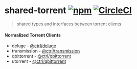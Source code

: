 # shared-torrent [![npm](https://img.shields.io/npm/v/@ctrl/shared-torrent.svg?maxAge=3600)](https://www.npmjs.com/package/@ctrl/shared-torrent) [![CircleCI](https://circleci.com/gh/TypeCtrl/shared-torrent.svg?style=svg)](https://circleci.com/gh/TypeCtrl/shared-torrent)

> shared types and interfaces between torrent clients

#### Normalized Torrent Clients
- deluge - [@ctrl/deluge](https://github.com/TypeCtrl/deluge)
- transmission - [@ctrl/transmission](https://github.com/TypeCtrl/transmission)
- qbittorrent - [@ctrl/qbittorrent](https://github.com/TypeCtrl/qbittorrent)
- utorrent - [@ctrl/qbittorrent](https://github.com/TypeCtrl/utorrent) 
